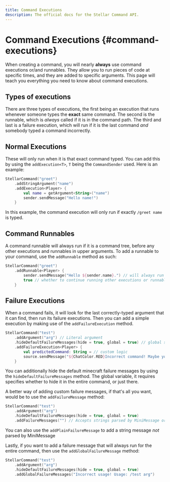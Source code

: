 ```yaml
---
title: Command Executions
description: The official docs for the Stellar Command API.
---
```


# Command Executions {#command-executions}

When creating a command, you will nearly **always** use command executions or/and runnables. They allow you to run pieces of code at specific times, and they are added to specific arguments. This page will teach you everything you need to know about command executions.

## Types of executions

There are three types of executions, the first being an execution that runs whenever someone types the **exact** same command. The second is the runnable, which is _always_ called if it is in the command path. The third and last is a failure execution, which will run if it is the last command _and_ somebody typed a command incorrectly.

## Normal Executions

These will only run when it is that exact command typed. You can add this by using the `addExecution<T>`, `T` being the `CommandSender` used. Here is an example:

```kotlin
StellarCommand("greet")
    .addStringArgument("name")
    .addExecution<Player> {
        val name = getArgument<String>("name")
        sender.sendMessage("Hello name!")
    }
```

In this example, the command execution will only run if exactly `/greet name` is typed. 

## Command Runnables

A command runnable will always run if it is a command tree, before any other executions and runnables in upper arguments. To add a runnable to your command, use the `addRunnable` method as such:

```kotlin
StellarCommand("greet")
    .addRunnable<Player> {
        sender.sendMessage("Hello ${sender.name}.") // will always run
        true // whether to continue running other executions or runnables
    }
```

## Failure Executions

When a command fails, it will look for the last correctly-typed argument that it can find, then run its failure executions. Then you can add a simple execution by making use of the `addFailureExecution` method.

```kotlin
StellarCommand("test")
    .addArgument("arg") // Literal argument
    .hideDefaultFailureMessages(hide = true, global = true) // global stands for if this will count for any sub-arguments
    .addFailureExecution<Player> {
        val predictedCommand: String = // custom logic
        source.sendMessage("${ChatColor.RED}Incorrect command! Maybe you meant $predictedCommand?")
    }
```

You can additionally hide the default minecraft failure messages by using the `hideDefaultFailureMessages` method. The global variable, it requires specifies whether to hide it in the entire command, or just there.

A better way of adding custom failure messages, if that's all you want, would be to use the `addFailureMessage` method:

```kotlin
StellarCommand("test")
    .addArgument("arg")
    .hideDefaultFailureMessages(hide = true, global = true)
    .addFailureMessages("") // Accepts strings parsed by MiniMessage or components
```

You can also use the `addPlainFailureMessage` to add a string message _not_ parsed by MiniMessage

Lastly, if you want to add a failure message that will always run for the entire command, then use the `addGlobalFailureMessage` method:

```kotlin
StellarCommand("test")
    .addArgument("arg")
    .hideDefaultFailureMessages(hide = true, global = true)
    .addGlobalFailureMessages("Incorrect usage! Usage: /test arg")
```